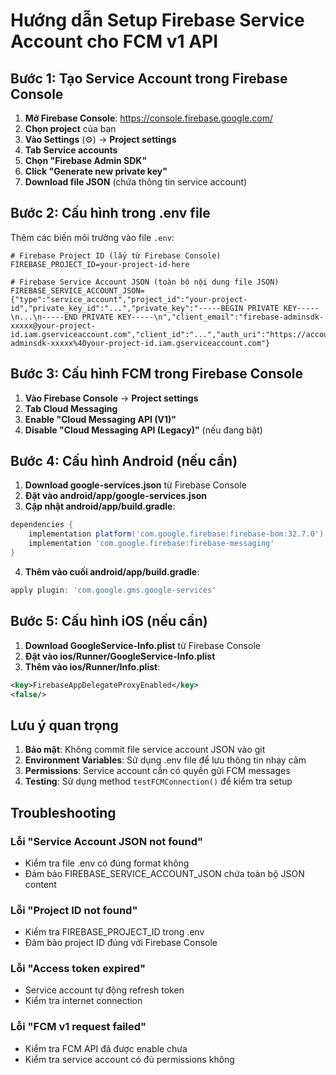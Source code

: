 # Hướng dẫn Setup Firebase Service Account cho FCM v1 API

## Bước 1: Tạo Service Account trong Firebase Console

1. **Mở Firebase Console**: https://console.firebase.google.com/
2. **Chọn project** của bạn
3. **Vào Settings** (⚙️) → **Project settings**
4. **Tab Service accounts**
5. **Chọn "Firebase Admin SDK"**
6. **Click "Generate new private key"**
7. **Download file JSON** (chứa thông tin service account)

## Bước 2: Cấu hình trong .env file

Thêm các biến môi trường vào file `.env`:

```env
# Firebase Project ID (lấy từ Firebase Console)
FIREBASE_PROJECT_ID=your-project-id-here

# Firebase Service Account JSON (toàn bộ nội dung file JSON)
FIREBASE_SERVICE_ACCOUNT_JSON={"type":"service_account","project_id":"your-project-id","private_key_id":"...","private_key":"-----BEGIN PRIVATE KEY-----\n...\n-----END PRIVATE KEY-----\n","client_email":"firebase-adminsdk-xxxxx@your-project-id.iam.gserviceaccount.com","client_id":"...","auth_uri":"https://accounts.google.com/o/oauth2/auth","token_uri":"https://oauth2.googleapis.com/token","auth_provider_x509_cert_url":"https://www.googleapis.com/oauth2/v1/certs","client_x509_cert_url":"https://www.googleapis.com/robot/v1/metadata/x509/firebase-adminsdk-xxxxx%40your-project-id.iam.gserviceaccount.com"}
```

## Bước 3: Cấu hình FCM trong Firebase Console

1. **Vào Firebase Console** → **Project settings**
2. **Tab Cloud Messaging**
3. **Enable "Cloud Messaging API (V1)"**
4. **Disable "Cloud Messaging API (Legacy)"** (nếu đang bật)

## Bước 4: Cấu hình Android (nếu cần)

1. **Download google-services.json** từ Firebase Console
2. **Đặt vào android/app/google-services.json**
3. **Cập nhật android/app/build.gradle**:

```gradle
dependencies {
    implementation platform('com.google.firebase:firebase-bom:32.7.0')
    implementation 'com.google.firebase:firebase-messaging'
}
```

4. **Thêm vào cuối android/app/build.gradle**:

```gradle
apply plugin: 'com.google.gms.google-services'
```

## Bước 5: Cấu hình iOS (nếu cần)

1. **Download GoogleService-Info.plist** từ Firebase Console
2. **Đặt vào ios/Runner/GoogleService-Info.plist**
3. **Thêm vào ios/Runner/Info.plist**:

```xml
<key>FirebaseAppDelegateProxyEnabled</key>
<false/>
```

## Lưu ý quan trọng

1. **Bảo mật**: Không commit file service account JSON vào git
2. **Environment Variables**: Sử dụng .env file để lưu thông tin nhạy cảm
3. **Permissions**: Service account cần có quyền gửi FCM messages
4. **Testing**: Sử dụng method `testFCMConnection()` để kiểm tra setup

## Troubleshooting

### Lỗi "Service Account JSON not found"
- Kiểm tra file .env có đúng format không
- Đảm bảo FIREBASE_SERVICE_ACCOUNT_JSON chứa toàn bộ JSON content

### Lỗi "Project ID not found"
- Kiểm tra FIREBASE_PROJECT_ID trong .env
- Đảm bảo project ID đúng với Firebase Console

### Lỗi "Access token expired"
- Service account tự động refresh token
- Kiểm tra internet connection

### Lỗi "FCM v1 request failed"
- Kiểm tra FCM API đã được enable chưa
- Kiểm tra service account có đủ permissions không 